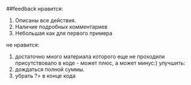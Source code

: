 ##feedback
нравится:
1)	Описаны все действия.
2)	Наличие подробных комментариев
3)	Небольшая как для первого примера

не нравится:
1)	достаточно много материала которого еще не проходили присутствовало в коде - может плюс, а может минус:)
улучшить:
1)	дождаться полной суммы. 
2)	убрать ?> в конце кода
